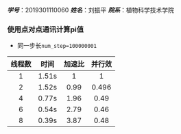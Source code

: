 ***学号***：2019301110060        ***姓名***：刘振平                   ***院系***：植物科学技术学院



### 使用点对点通讯计算pi值

+ 同一步长`num_step=100000001`

| 线程数 | 时间  | 加速比 | 并行效 |
| :----: | :---: | :----: | :----: |
|   1    | 1.51s |   1    |   1    |
|   2    | 1.52s |  0.99  | 0.496  |
|   4    | 0.77s |  1.96  |  0.49  |
|   6    | 0.54s |  2.79  |  0.46  |
|   8    | 0.39s |  3.87  |  0.48  |
